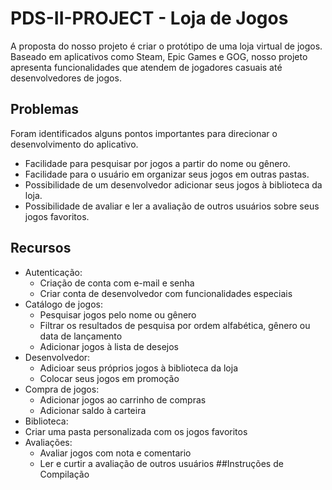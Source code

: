 # PDS-II-PROJECT - Loja de Jogos
A proposta do nosso projeto é criar o protótipo de uma loja virtual de jogos. Baseado em aplicativos como Steam, Epic Games e GOG, nosso projeto apresenta funcionalidades que atendem de jogadores casuais até desenvolvedores de jogos.
## Problemas
Foram identificados alguns pontos importantes para direcionar o desenvolvimento do aplicativo. 
- Facilidade para pesquisar por jogos a partir do nome ou gênero.
- Facilidade para o usuário em organizar seus jogos em outras pastas.
- Possibilidade de um desenvolvedor adicionar seus jogos à biblioteca da loja.
- Possibilidade de avaliar e ler a avaliação de outros usuários sobre seus jogos favoritos.
## Recursos
- Autenticação:
  - Criação de conta com e-mail e senha
  - Criar conta de desenvolvedor com funcionalidades especiais
- Catálogo de jogos:
  - Pesquisar jogos pelo nome ou gênero
  - Filtrar os resultados de pesquisa por ordem alfabética, gênero ou data de lançamento
  - Adicionar jogos à lista de desejos
- Desenvolvedor:
  - Adicioar seus próprios jogos à biblioteca da loja
  - Colocar seus jogos em promoção
- Compra de jogos:
  - Adicionar jogos ao carrinho de compras
  - Adicionar saldo à carteira
 - Biblioteca:
  - Criar uma pasta personalizada com os jogos favoritos
- Avaliações:
  - Avaliar jogos com nota e comentario
  - Ler e curtir a avaliação de outros usuários
##Instruções de Compilação
